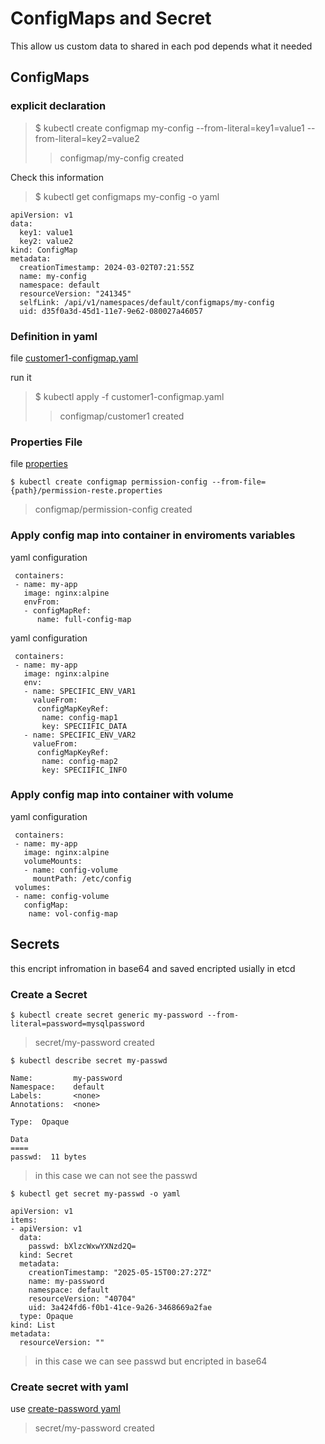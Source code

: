 # ConfigMaps and Secret

This allow us custom data to shared in each pod depends what it needed

## ConfigMaps

### explicit declaration

> $ kubectl create configmap my-config --from-literal=key1=value1 --from-literal=key2=value2
>> configmap/my-config created

Check this information

> $ kubectl get configmaps my-config -o yaml

```
apiVersion: v1
data:
  key1: value1
  key2: value2
kind: ConfigMap
metadata:
  creationTimestamp: 2024-03-02T07:21:55Z
  name: my-config
  namespace: default
  resourceVersion: "241345"
  selfLink: /api/v1/namespaces/default/configmaps/my-config
  uid: d35f0a3d-45d1-11e7-9e62-080027a46057
```

### Definition in yaml

file [customer1-configmap.yaml](./customer1-configmap.yaml)

run it 

> $ kubectl apply -f customer1-configmap.yaml
>> configmap/customer1 created

### Properties File

file [properties](./permission-reste.properties)

``` 
$ kubectl create configmap permission-config --from-file={path}/permission-reste.properties
```
> configmap/permission-config created

### Apply config map into container in enviroments variables

yaml configuration
```
 containers:
 - name: my-app
   image: nginx:alpine
   envFrom:
   - configMapRef:
      name: full-config-map 
```


yaml configuration
```
 containers:
 - name: my-app
   image: nginx:alpine
   env:
   - name: SPECIFIC_ENV_VAR1
     valueFrom:
      configMapKeyRef:
       name: config-map1
       key: SPECIIFIC_DATA
   - name: SPECIFIC_ENV_VAR2
     valueFrom:
      configMapKeyRef:
       name: config-map2
       key: SPECIIFIC_INFO
```

### Apply config map into container with volume

yaml configuration
```
 containers:
 - name: my-app
   image: nginx:alpine
   volumeMounts:
   - name: config-volume
     mountPath: /etc/config
 volumes:
 - name: config-volume
   configMap:
    name: vol-config-map  
```

## Secrets

this encript infromation in base64 and saved encripted usially in etcd

### Create a Secret

```
$ kubectl create secret generic my-password --from-literal=password=mysqlpassword
```
> secret/my-password created

```
$ kubectl describe secret my-passwd
```
```
Name:         my-password
Namespace:    default
Labels:       <none>
Annotations:  <none>

Type:  Opaque

Data
====
passwd:  11 bytes
```
> in this case we can not see the passwd

```
$ kubectl get secret my-passwd -o yaml
```
```
apiVersion: v1
items:
- apiVersion: v1
  data:
    passwd: bXlzcWxwYXNzd2Q=
  kind: Secret
  metadata:
    creationTimestamp: "2025-05-15T00:27:27Z"
    name: my-password
    namespace: default
    resourceVersion: "40704"
    uid: 3a424fd6-f0b1-41ce-9a26-3468669a2fae
  type: Opaque
kind: List
metadata:
  resourceVersion: ""
```
> in this case we can see passwd but encripted in base64

### Create secret with yaml

use [create-password yaml](./create-password.yaml)
> secret/my-password created
